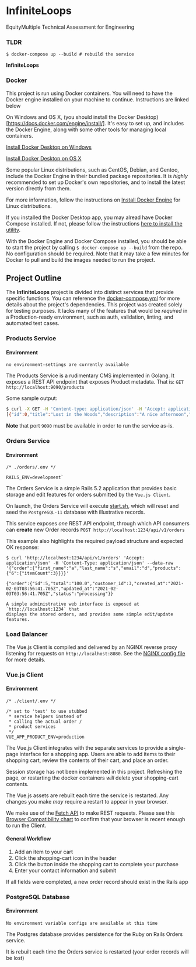 # InfiniteLoops
EquityMultiple Technical Assessment for Engineering

### TLDR
```
$ docker-compose up --build # rebuild the service
```

**InfiniteLoops** 

### Docker
This project is run using Docker containers. You will need to have the Docker
engine installed on your machine to continue. Instructions are linked below

On Windows and OS X, (you should install the Docker Desktop)[https://docs.docker.com/engine/install/]. It's easy to set up, and includes the Docker Engine, along
with some other tools for managing local containers.


[Install Docker Desktop on Windows](https://docs.docker.com/docker-for-windows/install/)

[Install Docker Desktop on OS X](https://docs.docker.com/docker-for-mac/install/)


Some popular Linux distributions, such as CentOS, Debian, and Gentoo,
include the Docker Engine in their bundled package repositories.
It is _highly_ recommended to set up Docker's own repositories, and to install the
latest version directly from them.

For more information, follow the instructions on [Install Docker Engine](https://docs.docker.com/engine/install/) for Linux distributions.

If you installed the Docker Desktop app, you may alread have Docker Compose installed. If not, please follow the instructions [here to install the utility](https://docs.docker.com/compose/install/).

With the Docker Engine and Docker Compose installed, you should be able to start 
the project by calling `$ docker-compose up --build` from the repo. No
configuration should be required. Note that it may take a few minutes for Docker
to pull and build the images needed to run the project.

## Project Outline
The **InfiniteLoops** project is divided into distinct services that provide
specific functions. You can reference the [docker-compose.yml](https://github.com/equitymultiple/InfiniteLoops/blob/main/docker-compose.yml) for more details about
the project's dependencies. This project was created solely for testing purposes.
It lacks many of the features that would be _required_ in a Production-ready
environment, such as auth, validation, linting, and automated test cases.

### Products Service
#### Environment
`no environment-settings are currently available`

The Products Service is a rudimentary CMS implemented in Golang. It exposes 
a REST API endpoint that exposes Product metadata. That is:
`GET http://localhost:9090/products`

Some sample output:
```bash
$ curl -X GET -H 'Content-type: application/json' -H 'Accept: application/json' localhost:9090/products
[{"id":0,"title":"Lost in the Woods","description":"A nice afternoon","price":0,"img_url":"loop0.gif"},{"id":1,"title":"The Favorite One","description":"Time for something new","price":3,"img_url":"loop1.gif"},{"id":2,"title":"Sharks and Aliens II","description":"How about a book?","price":6,"img_url":"loop2.gif"},{"id":3,"title":"Before It's Over","description":"Nice music","price":9,"img_url":"loop3.gif"},{"id":4,"title":"Maybe?","description":"Surprising!","price":12,"img_url":"loop4.gif"},{"id":5,"title":"Precious Stones","description":"Get's better each time","price":15,"img_url":"loop5.gif"},{"id":6,"title":"Road to An Intersection","description":"About time","price":18,"img_url":"loop6.gif"},{"id":7,"title":"Washing Dishes","description":"Family friendly","price":21,"img_url":"loop7.gif"}]
```

**Note** that port `9090` must be available in order to run the service as-is.
### Orders Service
#### Environment
```
/* ./orders/.env */

RAILS_ENV=development`
```
The Orders Service is a simple Rails 5.2 application that provides basic storage
and edit features for orders submitted by the `Vue.js Client`.

On launch, the Orders Service will execute [start.sh](https://github.com/equitymultiple/InfiniteLoops/blob/main/orders/start.sh), which will reset and seed the 
`PostgreSQL-11` database with illustrative records.

This service exposes _one_ REST API endpoint, through which API consumers can
**create** new Order records
`POST http://localhost:1234/api/v1/orders`

This example also highlights the required payload structure and expected OK response:
```
$ curl 'http://localhost:1234/api/v1/orders' 'Accept: application/json' -H 'Content-Type: application/json' --data-raw '{"order":{"first_name":"a","last_name":"s","email":"d","products":{"6":{"itemCount":3}}}}'

{"order":{"id":5,"total":"100.0","customer_id":3,"created_at":"2021-02-03T03:56:41.705Z","updated_at":"2021-02-03T03:56:41.705Z","status":"processing"}}

A simple administrative web interface is exposed at `http://localhost:1234` that
displays the stored orders, and provides some simple edit/update features.
```
### Load Balancer
The Vue.js Client is compiled and delivered by an NGINX reverse proxy listening
for requests on `http://localhost:8080`. See the [NGINX config file](https://github.com/equitymultiple/InfiniteLoops/blob/main/client/.nginx/nginx.conf) for more
details.

### Vue.js Client
#### Environment
```
/* ./client/.env */

/* set to 'test' to use stubbed
 * service helpers instead of
 * calling the actual order / 
 * product services
 */
VUE_APP_PRODUCT_ENV=production
```
The Vue.js Client integrates with the separate services to provide a single-page
interface for a shopping app. Users are able to add items to their shopping cart,
review the contents of their cart, and place an order.

Session storage has not been implemented in this project. Refreshing the page,
or restarting the docker containers _will_ delete your shopping-cart contents.

The Vue.js assets are rebuilt each time the service is restarted. Any changes
you make _may_ require a restart to appear in your browser.

We make use of the [Fetch API](https://developer.mozilla.org/en-US/docs/Web/API/Fetch_API) to make REST requests. Please see this [Browser Compatibility chart](https://developer.mozilla.org/en-US/docs/Web/API/Fetch_API) to 
confirm that your browser is recent enough to run the Client.

#### General Workflow
1. Add an item to your cart
2. Click the shopping-cart icon in the header
3. Click the button inside the shopping cart to complete your purchase
4. Enter your contact information and submit

If all fields were completed, a new order record should exist in the Rails app

### PostgreSQL Database
#### Environment
`No environment variable configs are available at this time`

The Postgres database provides persistence for the Ruby on Rails Orders service.

It is rebuilt each time the Orders service is restarted (your order records
will be lost)
